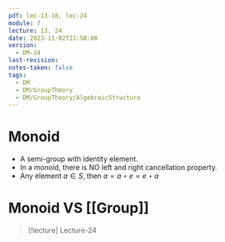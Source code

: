 ```yaml
---
pdf: lec-13-18, lec-24
module: 7
lecture: 13, 24
date: 2023-11-02T21:58:00
version:
  - DM-24
last-revision: 
notes-taken: false
tags:
  - DM
  - DM/GroupTheory
  - DM/GroupTheory/AlgebraicStructure
---
```

# Monoid
- A semi-group with identity element.
- In a monoid, there is NO left and right cancellation property.
- Any element $a \in S$, then $a = a \star e = e \star a$


# Monoid VS [[Group]]
> [!lecture] Lecture-24
